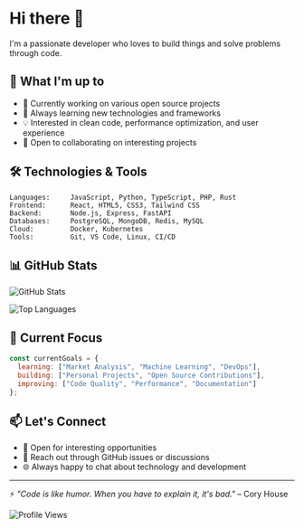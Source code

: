 # Hi there 👋

I'm a passionate developer who loves to build things and solve problems through code.

## 🚀 What I'm up to

- 🔭 Currently working on various open source projects
- 🌱 Always learning new technologies and frameworks
- 💡 Interested in clean code, performance optimization, and user experience
- 🤝 Open to collaborating on interesting projects

## 🛠️ Technologies & Tools

```text
Languages:     JavaScript, Python, TypeScript, PHP, Rust
Frontend:      React, HTML5, CSS3, Tailwind CSS
Backend:       Node.js, Express, FastAPI
Databases:     PostgreSQL, MongoDB, Redis, MySQL
Cloud:         Docker, Kubernetes
Tools:         Git, VS Code, Linux, CI/CD
```

## 📊 GitHub Stats

![GitHub Stats](https://github-readme-stats.vercel.app/api?username=apocalcrk&show_icons=true&theme=dark&hide_border=true&count_private=true)

![Top Languages](https://github-readme-stats.vercel.app/api/top-langs/?username=apocalcrk&layout=compact&theme=dark&hide_border=true)

## 🎯 Current Focus

```javascript
const currentGoals = {
  learning: ["Market Analysis", "Machine Learning", "DevOps"],
  building: ["Personal Projects", "Open Source Contributions"],
  improving: ["Code Quality", "Performance", "Documentation"]
};
```

## 📫 Let's Connect

- 💼 Open for interesting opportunities
- 📧 Reach out through GitHub issues or discussions
- 🌐 Always happy to chat about technology and development

---

⚡ *"Code is like humor. When you have to explain it, it's bad."* – Cory House

![Profile Views](https://komarev.com/ghpvc/?username=apocalcrk&color=blueviolet&style=flat-square)
